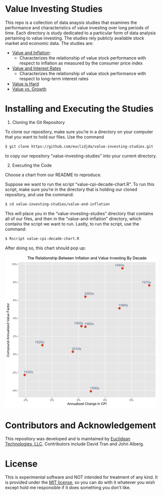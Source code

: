 # Value Investing Studies

This repo is a collection of data anaysis studies that examines the performance and characteristics of value investing over long periods of time. Each directory is study dedicated to a particular form of data analysis pertaining to value investing. The studies rely publicly available stock market and economic data. The studies are:
- [Value and Inflation](https://github.com/euclidjda/value-investing-studies/tree/master/value-and-inflation): 
	- Characterizes the relationship of value stock performance with respect to inflation as measured by the consumer price index
- [Value and Interest Rates](https://github.com/euclidjda/value-investing-studies/tree/master/value-and-interest-rates)
	- Characterizes the relationship of value stock performance with respect to long-term interest rates 
- [Value is Hard](https://github.com/euclidjda/value-investing-studies/tree/master/value-is-hard)
- [Value vs. Growth](https://github.com/euclidjda/value-investing-studies/tree/master/value-vs-growth)


# Installing and Executing the Studies

1) Cloning the Git Repository

To clone our repository, make sure you’re in a directory on your computer that you want to hold our files. Use the command 

```bash
$ git clone https://github.com/euclidjda/value-investing-studies.git
```

to copy our repository “value-investing-studies” into your current directory. 

2) Executing the Code

Choose a chart from our README to reproduce.

Suppose we want to run the script “value-cpi-decade-chart.R”. To run this script, make sure you’re in the directory that is holding our cloned repository, and use the command: 

```bash
$ cd value-investing-studies/value-and-inflation
```

This will place you in the “value-investing-studies” directory that contains all of our files, and then in the “value-and-inflation” directory, which contains the script we want to run. Lastly, to run the script, use the command: 

```bash 
$ Rscript value-cpi-decade-chart.R
```


After doing so, this chart should pop up:  

![alt text](/value-and-inflation/value-cpi-decade-chart.png)


# Contributors and Acknowledgement

This repository was developed and is maintained by [Euclidean Technologies, LLC](http://www.euclidean.com/). Contributors include David Tran and John Alberg. 


# License 

This is experimental software and NOT intended for treatment of any
kind. It is provided under the [MIT license][mit], so you can do with
it whatever you wish except hold me responsible if it does something
you don't like.

[mit]: http://www.opensource.org/licenses/mit-license.php
